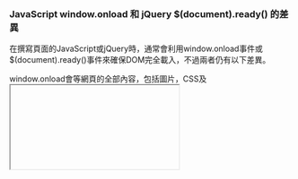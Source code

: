 ### JavaScript window.onload 和 jQuery $(document).ready() 的差異


在撰寫頁面的JavaScript或jQuery時，通常會利用window.onload事件或$(document).ready()事件來確保DOM完全載入，不過兩者仍有以下差異。

window.onload會等網頁的全部內容，包括圖片，CSS及<iframe>等外部內容載入後才會觸發，但$(document).ready()在Document Object Model (DOM) 載入後就會觸發，所以順序上$(document).ready()會比window.onload先執行。

window.onload是JavaScript的原生事件，而$(document).ready()是jQuery的事件（其實是透過監聽JavaScript的DOMContentLoaded事件來實現）。
--- 
* window.onload的用法如下：
```js
window.onload = function() {
  // console.log("window loaded")
};
```

* $(document).ready()的用法如下：
```js
$(document).ready(function() {
  // console.log("document ready");
});
// 也可簡寫成
$(function() {
  console.log("document ready");
});
```


Ref:
[JavaScript window.onload 和 jQuery $(document).ready() 的差異](https://matthung0807.blogspot.com/2018/02/javascript-windowonload-jquery.html)